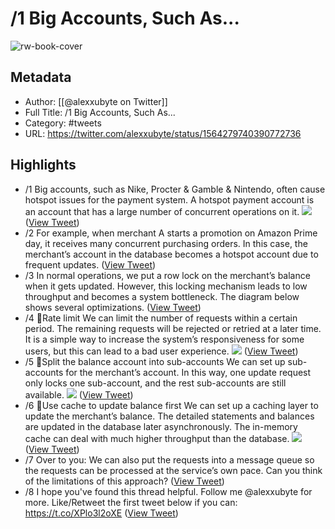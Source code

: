 # /1 Big Accounts, Such As...

![rw-book-cover](https://pbs.twimg.com/profile_images/1524184008635998209/vOSCJXuk.jpg)

## Metadata
- Author: [[@alexxubyte on Twitter]]
- Full Title: /1 Big Accounts, Such As...
- Category: #tweets
- URL: https://twitter.com/alexxubyte/status/1564279740390772736

## Highlights
- /1 Big accounts, such as Nike, Procter & Gamble & Nintendo, often cause hotspot issues for the payment system.
  A hotspot payment account is an account that has a large number of concurrent operations on it. 
  ![](https://pbs.twimg.com/media/FbVwIUMXEAAmdbH.jpg) ([View Tweet](https://twitter.com/alexxubyte/status/1564279740390772736))
- /2 For example, when merchant A starts a promotion on Amazon Prime day, it receives many concurrent purchasing orders. In this case, the merchant’s account in the database becomes a hotspot account due to frequent updates. ([View Tweet](https://twitter.com/alexxubyte/status/1564279744413110272))
- /3 In normal operations, we put a row lock on the merchant’s balance when it gets updated. However, this locking mechanism leads to low throughput and becomes a system bottleneck.
  The diagram below shows several optimizations. ([View Tweet](https://twitter.com/alexxubyte/status/1564279746946428928))
- /4 🔹Rate limit
  We can limit the number of requests within a certain period. The remaining requests will be rejected or retried at a later time. It is a simple way to increase the system’s responsiveness for some users, but this can lead to a bad user experience. 
  ![](https://pbs.twimg.com/media/FbVwJLpVQAAF4q7.jpg) ([View Tweet](https://twitter.com/alexxubyte/status/1564279758875025408))
- /5 🔹Split the balance account into sub-accounts
  We can set up sub-accounts for the merchant’s account. In this way, one update request only locks one sub-account, and the rest sub-accounts are still available. 
  ![](https://pbs.twimg.com/media/FbVwJ9SaAAAzc99.jpg) ([View Tweet](https://twitter.com/alexxubyte/status/1564279774746275840))
- /6 🔹Use cache to update balance first
  We can set up a caching layer to update the merchant’s balance. The detailed statements and balances are updated in the database later asynchronously. The in-memory cache can deal with much higher throughput than the database. 
  ![](https://pbs.twimg.com/media/FbVwK3SUYAA0Ou_.jpg) ([View Tweet](https://twitter.com/alexxubyte/status/1564279785999593472))
- /7 Over to you: We can also put the requests into a message queue so the requests can be processed at the service’s own pace. Can you think of the limitations of this approach? ([View Tweet](https://twitter.com/alexxubyte/status/1564279790143561728))
- /8 I hope you've found this thread helpful.
  Follow me @alexxubyte for more.
  Like/Retweet the first tweet below if you can: https://t.co/XPlo3l2oXE ([View Tweet](https://twitter.com/alexxubyte/status/1564279792651812864))
